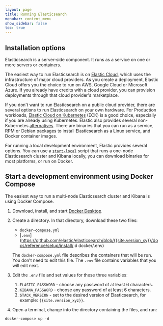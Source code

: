 ```yaml
---
layout: page
title: Running Elasticsearch
menubar: content_menu
show_sidebar: false
toc: true
---
```


## Installation options

Elasticsearch is a server-side component. It runs as a service on one or more servers or containers.

The easiest way to run Elasticsearch is on [Elastic Cloud](https://link.es24h.com/75ea), which uses the infrastructure of major cloud providers. As you create a deployment, Elastic Cloud offers you the choice to run on AWS, Google Cloud or Microsoft Azure. If you already have credits with a cloud provider, you can provision deployments through that cloud provider's marketplace.

If you don't want to run Elasticsearch on a public cloud provider, there are several options to run Elasticsearch on your own hardware. For Production workloads, [Elastic Cloud on Kubernetes](https://link.es24h.com/b64a) (ECK) is a good choice, especially if you are already using Kubernetes. Elastic also provides several non-Kubernetes [alternatives](https://link.es24h.com/54d8). There are binaries that you can run as a service, RPM or Debian packages to install Elasticsearch as a Linux service, and Docker container images.

For running a local development environment, Elastic provides several options. You can use a [`start-local`](https://link.es24h.com/caf8) script that runs a one-node Elasticsearch cluster and Kibana locally, you can download binaries for most platforms, or run on Docker.

## Start a development environment using Docker Compose

The easiest way to run a multi-node Elasticsearch cluster and Kibana is using Docker Compose.

1. Download, install, and start [Docker Desktop](https://link.es24h.com/c434).

1. Create a directory. In that directory, download these two files:
    * [`docker-compose.yml`](https://github.com/elastic/elasticsearch/blob/{{site.version_xy}}/docs/reference/setup/install/docker/docker-compose.yml)
    * [`.env`](https://github.com/elastic/elasticsearch/blob/{{site.version_xy}}/docs/reference/setup/install/ d docker/.env)  
  
    The `docker-compose.yml` file describes the containers that will be run. You don't need to edit this file. The `.env` file contains variables that you will edit next.

1. Edit the `.env` file and set values for these three variables:
    1. `ELASTIC_PASSWORD` - choose any password of at least 6 characters.
    1. `KIBANA_PASSWORD` - choose any password of at least 6 characters.
    1. `STACK_VERSION` - set to the desired version of Elasticsearch, for example: `{{site.version_xyz}}`.

1. Open a terminal, change into the directory containing the files, and run:  
```term
docker-compose up -d
```